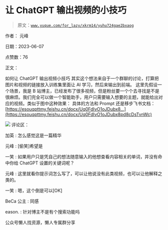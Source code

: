 # 让 ChatGPT 输出视频的小技巧

> 原文：[`www.yuque.com/for_lazy/xkrm14/yuhu724gae2bxaog`](https://www.yuque.com/for_lazy/xkrm14/yuhu724gae2bxaog)



作者： 元峰



日期：2023-06-07



点赞数：76

<ne-hole id="uea108131" data-lake-id="uea108131">

正文：



如何让 ChatGPT 输出视频小技巧 其实这个想法来自于一个群聊的讨论，打算把图片和视频的链接放入训练集里面让 AI 学习，然后来输出到前端。 这里先假设一个场景，我是 B 站博主，已经发布了很多视频，但是粉丝要一个个去寻找是不是很麻烦。我们完全可以做一个智能助手，用户只需要输入想要的主题，就能给出对应的视频。类似于图中这种效果： 具体的方法和 Prompt 还是移步飞书文档： [https://esouqpttmy.feishu.cn/docx/Uq0FdIvO1oJDubx8...](https://esouqpttmy.feishu.cn/docx/Uq0FdIvO1oJDubx8pd8cDsTvnWc)



![](img/bf32713728621e0ad59d02b12bcad294.png)  <ne-hole id="u925afb42" data-lake-id="u925afb42"><ne-p id="u7836f176" data-lake-id="u7836f176">评论区：



加英 : 怎么感觉这是一篇精华



元峰 : [偷笑]希望是



一笑 : 如果用户只是凭自己的想法随意输入的他想查看内容相关的单词，并没有命中你给 ChatGPT 设置的关键词呢？



元峰 : 这里就看你提示词怎么写了，可以让他说没有此类视频，也可以让他解释之类的。



一笑 : 嗯，这个倒是可以[OK]



BeCa 公主 : 同感



eason. : 针对博主不是有个搜索功能吗

<ne-hole id="ua1178b9c" data-lake-id="ua1178b9c">

公众号懒人找资源，懒人专属群分享

</ne-hole></ne-hole></ne-p></ne-hole>